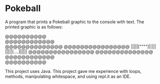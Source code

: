 # Pokeball

A program that prints a Pokeball graphic to the console with text. The printed graphic is as follows:

   @@@@@@@@@@   
  @@@@@@@@@@@@  
 @@@@@@@@@@@@@@ 
@@@@@@@@@@@@@@@@
|||||[""""]|||||
|||||[....]|||||
@@@@@@@@@@@@@@@@
 @@@@@@@@@@@@@@ 
  @@@@@@@@@@@@  
   @@@@@@@@@@   

This project uses Java. This project gave me experience with loops, methods, manipulating whitespace, and using repl.it as an IDE.


